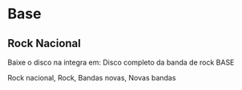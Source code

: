 # Base
## Rock Nacional

Baixe o disco na integra em:
Disco completo da banda de rock BASE

Rock nacional, Rock, Bandas novas, Novas bandas
